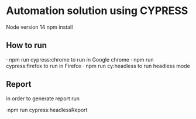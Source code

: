 # Automation solution using CYPRESS 

Node version 14
npm install


## How to run

· npm run cypress:chrome to run in Google chrome
· npm run cypress:firefox to run in Firefox
· npm run cy:headless to run headless mode


## Report 

in order to generate report run 
 
 ·npm run cypress:headlessReport

